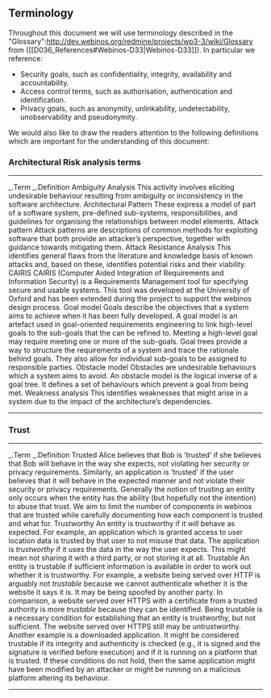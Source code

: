 Terminology
-----------

Throughout this document we will use terminology described in the "Glossary":http://dev.webinos.org/redmine/projects/wp3-3/wiki/Glossary from ([[D036_References#Webinos-D33|Webinos-D33]]). In particular we reference:

-   Security goals, such as confidentiality, integrity, availability and accountability.
-   Access control terms, such as authorisation, authentication and identification.
-   Privacy goals, such as anonymity, unlinkability, undetectability, unobservability and pseudonymity.

We would also like to draw the readers attention to the following definitions which are important for the understanding of this document:

### Architectural Risk analysis terms

  ---------------------------- ---------------------------------------------------------------------------------------------------------------------------------------------------------------------------------------------------------------------------------------------------------------------------------------------------------------------------------------------------------------------------------------------------------------------------------------------------------------------------------------------------------------------
  _.Term                  _.Definition
  Ambiguity Analysis           This activity involves eliciting undesirable behaviour resulting from ambiguity or inconsistency in the software architecture.
  Architectural Pattern        These express a model of part of a software system, pre-defined sub-systems, responsibilities, and guidelines for organising the relationships between model elements.
  Attack pattern               Attack patterns are descriptions of common methods for exploiting software that both provide an attacker’s perspective, together with guidance towards mitigating them.
  Attack Resistance Analysis   This identifies general flaws from the literature and knowledge basis of known attacks and, based on these, identifies potential risks and their viability.
  CAIRIS                       CAIRIS (Computer Aided Integration of Requirements and Information Security) is a Requirements Management tool for specifying secure and usable systems. This tool was developed at the University of Oxford and has been extended during the project to support the webinos design process.
  Goal model                   Goals describe the objectives that a system aims to achieve when it has been fully developed. A goal model is an artefact used in goal-oriented requirements engineering to link high-level goals to the sub-goals that the can be refined to. Meeting a high-level goal may require meeting one or more of the sub-goals. Goal trees provide a way to structure the requirements of a system and trace the rationale behind goals. They also allow for individual sub-goals to be assigned to responsible parties.
  Obstacle model               Obstacles are undesirable behaviours which a system aims to avoid. An obstacle model is the logical inverse of a goal tree. It defines a set of behaviours which prevent a goal from being met.
  Weakness analysis            This identifies weaknesses that might arise in a system due to the impact of the architecture’s dependencies.
  ---------------------------- ---------------------------------------------------------------------------------------------------------------------------------------------------------------------------------------------------------------------------------------------------------------------------------------------------------------------------------------------------------------------------------------------------------------------------------------------------------------------------------------------------------------------

### Trust

  ------------- ---------------------------------------------------------------------------------------------------------------------------------------------------------------------------------------------------------------------------------------------------------------------------------------------------------------------------------------------------------------------------------------------------------------------------------------------------------------------------------------------------------------------------------------------------------------------------------------------------------------------------------------------------------------------------------------------------------------------------------------------------------------------------------------------------------------------------------------------------------------------------------------------------------------------------------------------------------------------------------------------------------------------------------------------------------------------------
  _.Term   _.Definition
  Trusted       Alice believes that Bob is ‘trusted’ if she believes that Bob will behave in the way she expects, not violating her security or privacy requirements. Similarly, an application is ‘trusted’ if the user believes that it will behave in the expected manner and not violate their security or privacy requirements. Generally the notion of trusting an entity only occurs when the entity has the ability (but hopefully not the intention) to abuse that trust. We aim to limit the number of components in webinos that are trusted while carefully documenting how each component is trusted and what for.
  Trustworthy   An entity is trustworthy if it _will_ behave as expected. For example, an application which is granted access to user location data is trusted by that user to not misuse that data. The application is _trustworthy_ if it uses the data in the way the user expects. This might mean not sharing it with a third party, or not storing it at all.
  Trustable     An entity is trustable if sufficient information is available in order to work out whether it is trustworthy. For example, a website being served over HTTP is arguably not _trustable_ because we cannot authenticate whether it is the website it says it is. It may be being spoofed by another party. In comparison, a website served over HTTPS with a certificate from a trusted authority is more _trustable_ because they can be identified. Being trustable is a necessary condition for establishing that an entity is trustworthy, but not sufficient. The website served over HTTPS still may be untrustworthy. Another example is a downloaded application. It might be considered trustable if its integrity and authenticity is checked (e.g., it is signed and the signature is verified before execution) and if it is running on a platform that is trusted. If these conditions do not hold, then the same application might have been modified by an attacker or might be running on a malicious platform altering its behaviour.
  ------------- ---------------------------------------------------------------------------------------------------------------------------------------------------------------------------------------------------------------------------------------------------------------------------------------------------------------------------------------------------------------------------------------------------------------------------------------------------------------------------------------------------------------------------------------------------------------------------------------------------------------------------------------------------------------------------------------------------------------------------------------------------------------------------------------------------------------------------------------------------------------------------------------------------------------------------------------------------------------------------------------------------------------------------------------------------------------------------


